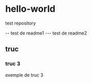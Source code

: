 # hello-world
test repository

-- test de readme1
--- test de readme2

## truc

### truc 3

exemple de truc 3
